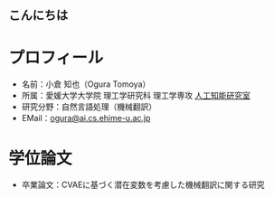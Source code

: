 ## こんにちは

# プロフィール
- 名前：小倉 知也（Ogura Tomoya）
- 所属：愛媛大学大学院&nbsp;理工学研究科&nbsp;理工学専攻&nbsp;[人工知能研究室](https://sites.google.com/view/ehime-nlp/)
- 研究分野：自然言語処理（機械翻訳）
- EMail：ogura@ai.cs.ehime-u.ac.jp

# 学位論文
- 卒業論文：CVAEに基づく潜在変数を考慮した機械翻訳に関する研究

<!--
**GuraTom9/GuraTom9** is a ✨ _special_ ✨ repository because its `README.md` (this file) appears on your GitHub profile.

Here are some ideas to get you started:

- 🔭 I’m currently working on ...
- 🌱 I’m currently learning ...
- 👯 I’m looking to collaborate on ...
- 🤔 I’m looking for help with ...
- 💬 Ask me about ...
- 📫 How to reach me: ...
- 😄 Pronouns: ...
- ⚡ Fun fact: ...
-->
